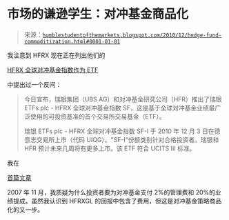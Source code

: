 <!--yml

类别：未分类

日期：2024-05-18 04:28:04

-->

# 市场的谦逊学生：对冲基金商品化

> 来源：[`humblestudentofthemarkets.blogspot.com/2010/12/hedge-fund-commoditization.html#0001-01-01`](https://humblestudentofthemarkets.blogspot.com/2010/12/hedge-fund-commoditization.html#0001-01-01)

我注意到 HFRX 现在正在列出他们的

[HFRX 全球对冲基金指数作为 ETF](https://www.hedgefundresearch.com/pdf/pr_20101217.pdf)

中提出过一个反问：

> 今日宣布，瑞银集团（UBS AG）和对冲基金研究公司（HFR）推出了瑞银 ETFs plc - HFRX 全球对冲基金指数 SF，这是基于全球对冲基金业绩最广泛使用的可投资基准的首个交易所交易基金（ETF）。
> 
> 瑞银 ETFs plc - HFRX 全球对冲基金指数 SF-I 于 2010 年 12 月 3 日在德意志交易所上市（代码 UIQG）。"SF-I"份额类别针对合格投资者。瑞银和 HFR 预计未来几周将有更多上市。该 ETF 符合 UCITS III 标准。

我在

[首篇文章](http://humblestudentofthemarkets.blogspot.com/2007/11/what-exactly-are-hedge-funds-hedging.html)

2007 年 11 月，我质疑为什么投资者要为对冲基金支付 2%的管理费和 20%的业绩提成。虽然我认识到 HFRXGL 的回报中包含了费用，但这是对冲基金策略商品化的又一步。
